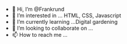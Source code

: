 - 👋 Hi, I’m @Frankrund
- 👀 I’m interested in ... HTML, CSS, Javascript
- 🌱 I’m currently learning ...Digital gardening
- 💞️ I’m looking to collaborate on ...
- 📫 How to reach me ...

<!---
Frankrund/Frankrund is a ✨ special ✨ repository because its `README.md` (this file) appears on your GitHub profile.
You can click the Preview link to take a look at your changes.
--->
